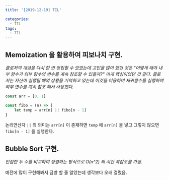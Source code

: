 ```yaml
---
title: '[2019-12-19] TIL'

categories:
  - TIL
tags:
  - TIL
---
```


## Memoization 을 활용하여 피보나치 구현.

 *클로저의 개념을 다시 한 번 정립할 수 있었는데 고민을
많이 했던 것은 "어떻게 해야 내부 함수가 외부 함수의 변수를 계속 참조할 수 있을까?" 이게 핵심이었던 것 같다. 클로저는 자신이 실행될 때의 상황을 기억하고 있는데 이것을 이용하여 재귀함수를 실행하여 외부 변수를 계속 참조 해서 사용했다.*

```js
const arr = [0, 1]

const fibo = (n) => {
	let temp = arr[n] || fibo[n - 1]
}

```
논리연산자 `||` 의 의미는 `arr[n]` 이 존재하면 `temp` 에 `arr[n]` 을 넣고 그렇지 않으면 `fibo[n - 1]` 을 실행한다.

## Bubble Sort 구현.
*인접한 두 수를 비교하여 정렬하는 방식으로 O(n^2) 의 시간 복잡도를 가짐.*

예전에 많이 구현해봐서 금방 할 줄 알았는데 생각보다 오래 걸렸음.
